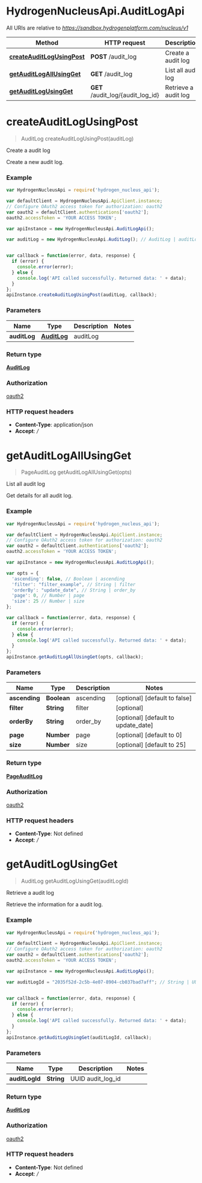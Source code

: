 # HydrogenNucleusApi.AuditLogApi

All URIs are relative to *https://sandbox.hydrogenplatform.com/nucleus/v1*

Method | HTTP request | Description
------------- | ------------- | -------------
[**createAuditLogUsingPost**](AuditLogApi.md#createAuditLogUsingPost) | **POST** /audit_log | Create a audit log
[**getAuditLogAllUsingGet**](AuditLogApi.md#getAuditLogAllUsingGet) | **GET** /audit_log | List all audit log
[**getAuditLogUsingGet**](AuditLogApi.md#getAuditLogUsingGet) | **GET** /audit_log/{audit_log_id} | Retrieve a audit log


<a name="createAuditLogUsingPost"></a>
# **createAuditLogUsingPost**
> AuditLog createAuditLogUsingPost(auditLog)

Create a audit log

Create a new audit log.

### Example
```javascript
var HydrogenNucleusApi = require('hydrogen_nucleus_api');

var defaultClient = HydrogenNucleusApi.ApiClient.instance;
// Configure OAuth2 access token for authorization: oauth2
var oauth2 = defaultClient.authentications['oauth2'];
oauth2.accessToken = 'YOUR ACCESS TOKEN';

var apiInstance = new HydrogenNucleusApi.AuditLogApi();

var auditLog = new HydrogenNucleusApi.AuditLog(); // AuditLog | auditLog


var callback = function(error, data, response) {
  if (error) {
    console.error(error);
  } else {
    console.log('API called successfully. Returned data: ' + data);
  }
};
apiInstance.createAuditLogUsingPost(auditLog, callback);
```

### Parameters

Name | Type | Description  | Notes
------------- | ------------- | ------------- | -------------
 **auditLog** | [**AuditLog**](AuditLog.md)| auditLog | 

### Return type

[**AuditLog**](AuditLog.md)

### Authorization

[oauth2](../README.md#oauth2)

### HTTP request headers

 - **Content-Type**: application/json
 - **Accept**: */*

<a name="getAuditLogAllUsingGet"></a>
# **getAuditLogAllUsingGet**
> PageAuditLog getAuditLogAllUsingGet(opts)

List all audit log

Get details for all audit log.

### Example
```javascript
var HydrogenNucleusApi = require('hydrogen_nucleus_api');

var defaultClient = HydrogenNucleusApi.ApiClient.instance;
// Configure OAuth2 access token for authorization: oauth2
var oauth2 = defaultClient.authentications['oauth2'];
oauth2.accessToken = 'YOUR ACCESS TOKEN';

var apiInstance = new HydrogenNucleusApi.AuditLogApi();

var opts = { 
  'ascending': false, // Boolean | ascending
  'filter': "filter_example", // String | filter
  'orderBy': "update_date", // String | order_by
  'page': 0, // Number | page
  'size': 25 // Number | size
};

var callback = function(error, data, response) {
  if (error) {
    console.error(error);
  } else {
    console.log('API called successfully. Returned data: ' + data);
  }
};
apiInstance.getAuditLogAllUsingGet(opts, callback);
```

### Parameters

Name | Type | Description  | Notes
------------- | ------------- | ------------- | -------------
 **ascending** | **Boolean**| ascending | [optional] [default to false]
 **filter** | **String**| filter | [optional] 
 **orderBy** | **String**| order_by | [optional] [default to update_date]
 **page** | **Number**| page | [optional] [default to 0]
 **size** | **Number**| size | [optional] [default to 25]

### Return type

[**PageAuditLog**](PageAuditLog.md)

### Authorization

[oauth2](../README.md#oauth2)

### HTTP request headers

 - **Content-Type**: Not defined
 - **Accept**: */*

<a name="getAuditLogUsingGet"></a>
# **getAuditLogUsingGet**
> AuditLog getAuditLogUsingGet(auditLogId)

Retrieve a audit log

Retrieve the information for a audit log.

### Example
```javascript
var HydrogenNucleusApi = require('hydrogen_nucleus_api');

var defaultClient = HydrogenNucleusApi.ApiClient.instance;
// Configure OAuth2 access token for authorization: oauth2
var oauth2 = defaultClient.authentications['oauth2'];
oauth2.accessToken = 'YOUR ACCESS TOKEN';

var apiInstance = new HydrogenNucleusApi.AuditLogApi();

var auditLogId = "2035f52d-2c5b-4e07-8904-cb037bad7aff"; // String | UUID audit_log_id


var callback = function(error, data, response) {
  if (error) {
    console.error(error);
  } else {
    console.log('API called successfully. Returned data: ' + data);
  }
};
apiInstance.getAuditLogUsingGet(auditLogId, callback);
```

### Parameters

Name | Type | Description  | Notes
------------- | ------------- | ------------- | -------------
 **auditLogId** | **String**| UUID audit_log_id | 

### Return type

[**AuditLog**](AuditLog.md)

### Authorization

[oauth2](../README.md#oauth2)

### HTTP request headers

 - **Content-Type**: Not defined
 - **Accept**: */*

